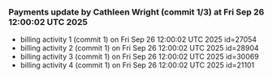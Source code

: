 
### Payments update by Cathleen Wright (commit 1/3) at Fri Sep 26 12:00:02 UTC 2025
- billing activity 1 (commit 1) on Fri Sep 26 12:00:02 UTC 2025 id=27054
- billing activity 2 (commit 1) on Fri Sep 26 12:00:02 UTC 2025 id=28904
- billing activity 3 (commit 1) on Fri Sep 26 12:00:02 UTC 2025 id=30069
- billing activity 4 (commit 1) on Fri Sep 26 12:00:02 UTC 2025 id=21101
